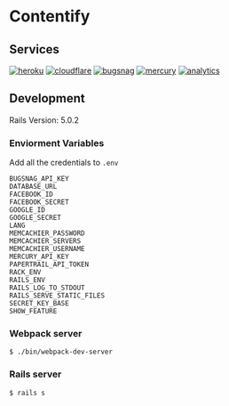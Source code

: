 # Contentify

## Services

[![heroku](http://i.imgur.com/5VVREDx.png)](https://dashboard.heroku.com/apps/contentify/metrics/web)
[![cloudflare](http://i.imgur.com/JJJy6Gb.png)](https://www.cloudflare.com/a/overview/contentify.io)
[![bugsnag](http://i.imgur.com/Ti8ASGe.png)](https://app.bugsnag.com/contentify/contentify/)
[![mercury](http://i.imgur.com/rPtygA2.png)](https://mercury.postlight.com/web-parser/)
[![analytics](http://i.imgur.com/oIRDSl1.png)](https://analytics.google.com/analytics/web/#report/defaultid/a28701911w144310886p148973418/)

## Development

Rails Version: 5.0.2

### Enviorment Variables
Add all the credentials to `.env`
```
BUGSNAG_API_KEY
DATABASE_URL
FACEBOOK_ID
FACEBOOK_SECRET
GOOGLE_ID
GOOGLE_SECRET
LANG
MEMCACHIER_PASSWORD
MEMCACHIER_SERVERS
MEMCACHIER_USERNAME
MERCURY_API_KEY
PAPERTRAIL_API_TOKEN
RACK_ENV
RAILS_ENV
RAILS_LOG_TO_STDOUT
RAILS_SERVE_STATIC_FILES
SECRET_KEY_BASE
SHOW_FEATURE
```

### Webpack server 
`$ ./bin/webpack-dev-server`

### Rails server 
`$ rails s`
